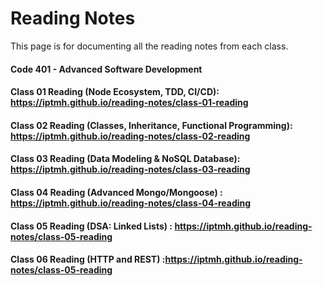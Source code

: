 # Reading Notes
This page is for documenting all the reading notes from each class.

#### Code 401 - Advanced Software Development

#### Class 01 Reading (Node Ecosystem, TDD, CI/CD): https://iptmh.github.io/reading-notes/class-01-reading

#### Class 02 Reading (Classes, Inheritance, Functional Programming): https://iptmh.github.io/reading-notes/class-02-reading

#### Class 03 Reading (Data Modeling & NoSQL Database): https://iptmh.github.io/reading-notes/class-03-reading

#### Class 04 Reading (Advanced Mongo/Mongoose) : https://iptmh.github.io/reading-notes/class-04-reading

#### Class 05 Reading (DSA: Linked Lists) : https://iptmh.github.io/reading-notes/class-05-reading

#### Class 06 Reading (HTTP and REST) :https://iptmh.github.io/reading-notes/class-05-reading

